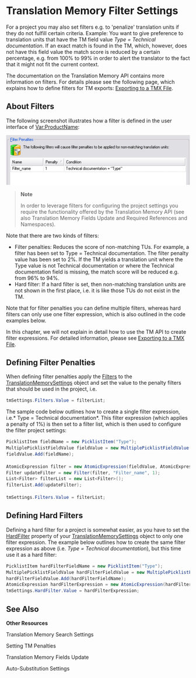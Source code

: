 Translation Memory Filter Settings
==

For a project you may also set filters e.g. to 'penalize' translation units if they do not fulfill certain criteria. Example: You want to give preference to translation units that have the TM field value *Type = Technical documentation*. If an exact match is found in the TM, which, however, does not have this field value the match score is reduced by a certain percentage, e.g. from 100% to 99% in order to alert the translator to the fact that it might not fit the current context.

The documentation on the Translation Memory API contains more information on filters. For details please see the following page, which explains how to define filters for TM exports: [Exporting to a TMX File]().

About Filters
--

The following screenshot illustrates how a filter is defined in the user interface of <Var:ProductName>:

![filter_penalties](images/filter_penalties.jpg)

>**Note**
>
>In order to leverage filters for configuring the project settings you require the functionality offered by the Translation Memory API (see also Translation Memory Fields Update and Required References and Namespaces).

Note that there are two kinds of filters:

* Filter penalties: Reduces the score of non-matching TUs. For example, a filter has been set to Type = Technical documentation. The filter penalty value has been set to 2%. If the TM yields a translation unit where the Type value is not Technical documentation or where the Technical documentation field is missing, the match score will be reduced e.g. from 96% to 94%.
* Hard filter: If a hard filter is set, then non-matching translation units are not shown in the first place, i.e. it is like those TUs do not exist in the TM.

Note that for filter penalties you can define multiple filters, whereas hard filters can only use one filter expression, which is also outlined in the code examples below.

In this chapter, we will not explain in detail how to use the TM API to create filter expressions. For detailed information, please see [Exporting to a TMX File]().

Defining Filter Penalties
--

When defining filter penalties apply the [Filters]() to the [TranslationMemorySettings]() object and set the value to the penalty filters that should be used in the project, i.e.

```cs
tmSettings.Filters.Value = filterList;
```

The sample code below outlines how to create a single filter expression, i.e.* Type = Technical documentation*. This filter expression (which applies a penalty of 1%) is then set to a filter list, which is then used to configure the filter project settings:


```cs
PicklistItem fieldName = new PicklistItem("Type");
MultiplePicklistFieldValue fieldValue = new MultiplePicklistFieldValue("Technical documentation");
fieldValue.Add(fieldName);

AtomicExpression filter = new AtomicExpression(fieldValue, AtomicExpression.Operator.Equal);
Filter updateFilter = new Filter(filter, "Filter_name", 1);
List<Filter> filterList = new List<Filter>();
filterList.Add(updateFilter);

tmSettings.Filters.Value = filterList;
```

Defining Hard Filters
--

Defining a hard filter for a project is somewhat easier, as you have to set the [HardFilter]() property of your [TranslationMemorySettings]() object to only one filter expression. The example below outlines how to create the same filter expression as above (i.e. *Type = Technical documentation*), but this time use it as a hard filter:

```cs
PicklistItem hardFilterFieldName = new PicklistItem("Type");
MultiplePicklistFieldValue hardFilterFieldValue = new MultiplePicklistFieldValue("Technical documentation");
hardFilterFieldValue.Add(hardFilterFieldName);
AtomicExpression hardFilterExpression = new AtomicExpression(hardFilterFieldValue, AtomicExpression.Operator.Equal);
tmSettings.HardFilter.Value = hardFilterExpression;
```

See Also
--

**Other Resources**

Translation Memory Search Settings

Setting TM Penalties

Translation Memory Fields Update

Auto-Substitution Settings
